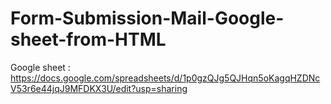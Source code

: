 # Form-Submission-Mail-Google-sheet-from-HTML


Google sheet : https://docs.google.com/spreadsheets/d/1p0gzQJg5QJHqn5oKagqHZDNcV53r6e44jqJ9MFDKX3U/edit?usp=sharing

